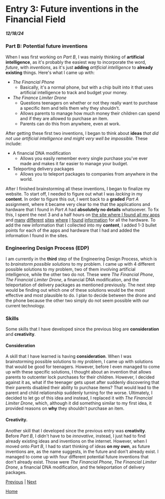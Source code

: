# Entry 3: Future inventions in the Financial Field
##### 12/18/24

### Part B: Potential future inventions
When I was first working on _Part B_, I was mainly thinking of **artificial intelligence**, as it's probably the easiest way to incorporate the word, _future_, with _inventions_, as it's just **adding** _artificial intelligence_ to **already existing** things.
Here's what I came up with:
* _The Financial Phone_
  * Basically, it's a normal phone, but with a chip built into it that uses artificial intelligence to track and budget your money.
* _The Finance Limiter Drone_
  * Questions teenagers on whether or not they really want to purchase a specific item and tells them why they shouldn't.
  * Allows parents to manage how much money their children can spend and if they are allowed to purchase an item.
  * Parents can do this from anywhere, even at work.

After getting these first two inventions, I began to think about **ideas** _that did not use artificial intelligence and might very well be impossible._
These include:
* A financial DNA modification
  * Allows you easily remember every single purchase you've ever made and makes it far easier to manage your budget.
* Teleporting delivery packages
  * Allows you to teleport packages to companies from anywhere in the world.

After I finished brainstorming all these inventions, I began to finalize my website.
To start off, I needed to figure out what I was _lacking_ in my **content**. In order to figure this out, I went back to a **graded** _Part A_ assignment, where it became very clear to me that the applications and hardware that I found in _Part A_ had **absolutely no details** whatsoever. To fix this, I spent the next 3 and a half hours on [the site where I found all my apps](https://post.edu/blog/10-best-budgeting-apps-for-college-students/) and [many](https://www.usaid.gov/energy/powering-health/system-components/uninterruptible-power-supplies) [different](https://www.fcc.gov/general/voice-over-internet-protocol-voip) [sites](https://www.cisco.com/c/en/us/solutions/small-business/resource-center/networking/how-does-a-router-work.html) [where](https://rocketgraphics.co.uk/news/what-is-signage/) [I](https://phys.org/tags/liquid+crystal+displays/) [found](https://kcpos.co.uk/news/what-is-the-difference-epos-vs-pos/) [information](https://www.copyproductsinc.com/the-benefits-of-interactive-whiteboards-for-business/) for all the hardware.
To add the new information that I collected into my **content**, I added 1-3 bullet points for each of the apps and hardware that I had and added the information I found in the sites.
### Engineering Design Process (EDP)
I am currently in the **third** step of the Engineering Design Process, which is to _brainstorm possible solutions_ to my problem. I came up with 4 different possible solutions to my problem, two of them involving artificial intelligence, while the other two do not. These were _The Financial Phone_, _The Financial Limiter Drone_, a financial DNA modification, and the teleportation of delivery packages as mentioned previously. The next step would be finding out which one of these solutions would be the most effective and most plausible to do. I plan to decide between the drone and the phone because the other two simply do not seem possible with our current technology.
### Skills
Some skills that I have developed since the previous blog are **consideration** and **creativity**.
#### Consideration
A skill that I have learned is having **consideration**. When I was brainstorming possible solutions to my problem, I came up with solutions that would be good for teenagers. However, before I even managed to come up with these specific solutions, I thought about an invention that allows parents to outcenter lock purchases for their children. However, I decided against it as, what if the teenager gets upset after suddenly discovering that their parents disabled their ability to purchase items? That would lead to the parent and child relationship suddenly turning for the worse. Ultimately, I decided to let go of this idea and instead, I replaced it with _The Financial Limiter Drone_, which, although it did something similar to my first idea, it provided reasons on **why** they shouldn't purchase an item.
#### Creativity.
Another skill that I developed since the previous entry was **creativity**. Before _Part B_, I didn't have to be _innovative_, instead, I just had to find already existing ideas and inventions on the internet. However, when I moved onto _Part B_, I had to start thinking of ideas **on my own**, as future inventions are, as the name suggests, in the future and don't already exist. I managed to come up with four different potential future inventions that don't already exist. Those were _The Financial Phone_, _The Financial Limiter Drone_, a financial DNA modification, and the teleportation of delivery packages.

[Previous](entry02.md) | [Next](entry04.md)

[Home](../README.md)


